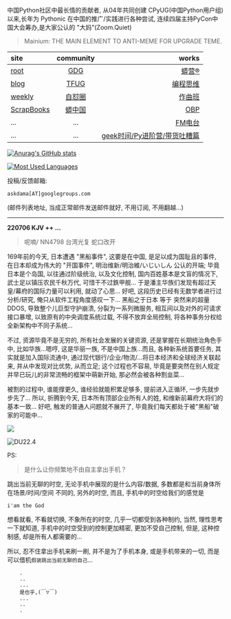 中国Python社区中最长情的贡献者, 从04年共同创建 CPyUG(中国Python用户组)以来,长年为 Pythonic 在中国的推广/实践进行各种尝试, 连续四届主持PyCon中国大会筹办,是大家公认的 "大妈"(Zoom.Quiet)

> Mainium: THE MAIN ELEMENT TO ANTI-MEME FOR UPGRADE TEME.

| site | community | works |
| :-----| :----: | ----: |
| [root](http://zoomquiet.io/) | [GDG](https://blog.zhgdg.org/) | [蟒营®](https://doc.101.camp/) |
| [blog](https://blog.zoomquiet.io/pages/zoomquiet.html) | [TFUG](http://zh.tfug.world/) | [编程思维](https://py.101.camp/) |
| [weekly](http://weekly.pychina.org/) | [自怼圈](https://du.101.camp/) | [作曲班](https://mu.101.camp/) |
| [ScrapBooks](https://zoomquiet.io/collection.html) | [蟒中国](https://pychina.org/) | [OBP](https://zoomquiet.io/obp/index.html) |
| ... | ... | [FM电台](https://fm.101.camp/) |
| ... | ... | [geek时间/Py进阶营/带货吐糟篇](https://fm.101.camp/2020/geek2py-dama.html) |


[![Anurag's GitHub stats](https://github-readme-stats.vercel.app/api?username=zoomquiet&show_icons=true&count_private=true&include_all_commits=true&layout=compact&theme=panda)](https://blog.zoomquiet.io)

[![Most Used Languages](https://github-readme-stats.vercel.app/api/top-langs/?username=zoomquiet&theme=panda&card_width=445&layout=compact&show_icons=true&hide=javascript,html,php,Smarty,XSLT,TeX,C++,CSS)](https://zoomquiet.io)


投稿/反馈邮箱:

    askdama[AT]googlegroups.com

(邮件列表地址, 
当成正常邮件发送邮件就好, 不用订阅, 不用翻越...)




-----------------------------------------
**220706 KJV ++ ...**


> 呢喃/ NN4798 台湾光复 蛇口改开





169年前的今天, 日本遭遇 "黑船事件", 这要是在中国, 是足以成为国耻且的事件, 在日本却成为伟大的 "开国事件", 明治维新/明治維/いじいしん 公认的开端; 毕竟日本是个岛国, 以往通过阶级统治, 以及文化控制, 国内百姓基本是文盲的情况下, 武士足以镇压农民千秋万代, 可惜干不过鉄甲舰...
于是潘主华族们发现有超过天皇/幕府的国际力量可以利用, 就动了心思...
好吧, 这段历史已经有无数学者进行过分析/研究, 俺只从软件工程角度感叹一下...
黑船之于日本 等于 突然来的超量 DDOS, 导致整个儿巨型守护崩溃, 分裂为一系列微服务, 相互间以及对外的可请求接口暴增, 以致原有的中央调度系统过载, 不得不放弃全局控制, 将各种事务分权给全新架构中不同子系统...

不过, 资源毕竟不是无穷的, 所有社会发展的关键资源, 还是掌握在长期统治角色手中, 比如华族...嗯哼, 这是华丽一族, 不是中国上族...而且, 各种新系统首要任务, 其实就是加入国际流通中, 通过现代银行/企业/物流/...将日本经济和全球经济关联起来, 并从中发现对比优势, 从而立足; 这个过程也不容易, 毕竟是要突然在别人规定并早已玩儿的非常流畅的框架中萌新开始, 那必然会被各种割韭菜...

被割的过程中, 谁能撑更久, 谁经验就能积累足够多, 提前进入正循环, 一步先就步步先了...
所以, 折腾到今天, 日本所有顶部企业所有人的姓, 和维新前幕府大将们的基本一致...
好吧, 触发的普通人问题就不展开了, 毕竟我们每天都处于被"黑船"破家的可能中...


![](https://ipic.zoomquiet.top/2022-07-07-zq42-today-card-2207.008.jpeg)




![DU22.4](https://ipic.zoomquiet.top/2022-04-30-220430DU6y_zip.jpg!/fw/420)






PS:
> 是什么让你频繁地不由自主拿出手机？

跳出当前无聊的时空,
无论手机中展现的是什么内容/数据,
多数都是和当前身体所在场景/时间/空间 不同的,
另外的时空,
而且, 手机中的时空给我们的感觉是

    i'am the God

想看就看, 不看就切换,
不象所在的时空, 几乎一切都受到各种制约,
当然,
理性思考一下就知道,
手机中的时空受到的控制更加精密, 更加不受自己控制,
但是, 这种控制感,
却是所有人都需要的...

所以, 
忍不住拿出手机来刷一刷,
并不是为了手机本身, 或是手机带来的一切,
而是可以借机`假装跳出当前无聊的自己`...



```
    .
    ..
    ...
    是也乎,(￣▽￣)
    ...
    ..
    .
```



